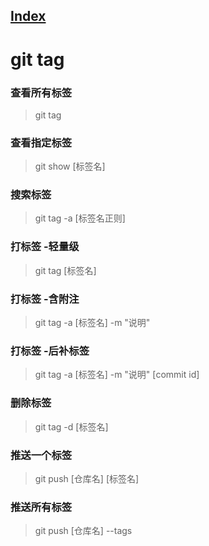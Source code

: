 ## [Index](./git_index.md)

# git tag

### 查看所有标签
> git tag

### 查看指定标签
> git show [标签名]

### 搜索标签
> git tag -a [标签名正则]

### 打标签 -轻量级
> git tag [标签名]

### 打标签 -含附注
> git tag -a [标签名] -m "说明"

### 打标签 -后补标签
> git tag -a [标签名] -m "说明" [commit id]

### 删除标签
> git tag -d [标签名]

### 推送一个标签
> git push [仓库名] [标签名]

### 推送所有标签
> git push [仓库名] --tags

